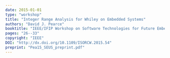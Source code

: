 ```yaml
---
date: 2015-01-01
type: "workshop"
title: "Integer Range Analysis for Whiley on Embedded Systems"
authors: "David J. Pearce"
booktitle: "IEEE/IFIP Workshop on Software Technologies for Future Embedded and Ubiquitous Systems (SEUS)"
pages: "26--33"
copyright: "IEEE"
DOI: "http://dx.doi.org/10.1109/ISORCW.2015.54"
preprint: "Pea15_SEUS_preprint.pdf"
---
```


